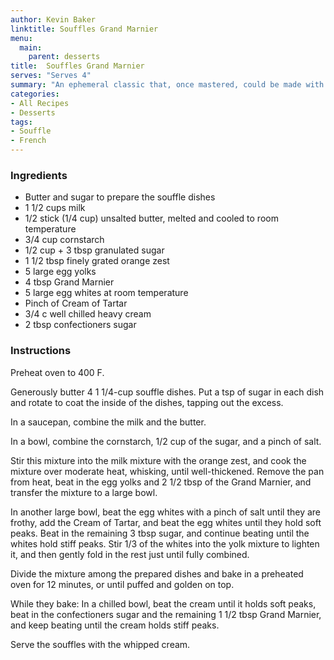 ```yaml
---
author: Kevin Baker
linktitle: Souffles Grand Marnier
menu:
  main:
    parent: desserts
title:  Souffles Grand Marnier
serves: "Serves 4"
summary: "An ephemeral classic that, once mastered, could be made with any flavoring liqueur."
categories:
- All Recipes
- Desserts
tags: 
- Souffle
- French
---
```


### Ingredients

<div class="ingredient-list"> 

* Butter and sugar to prepare the souffle dishes
* 1 1/2 cups milk
* 1/2 stick (1/4 cup) unsalted butter, melted and cooled to room temperature
* 3/4 cup cornstarch
* 1/2 cup + 3 tbsp granulated sugar
* 1 1/2 tbsp finely grated orange zest
* 5 large egg yolks
* 4 tbsp Grand Marnier
* 5 large egg whites at room temperature
* Pinch of Cream of Tartar
* 3/4 c well chilled heavy cream
* 2 tbsp confectioners sugar

</div>

### Instructions
Preheat oven to 400 F.

Generously butter 4 1 1/4-cup souffle dishes. Put a tsp of sugar in each dish and rotate to coat the inside of the dishes, tapping out the excess.

In a saucepan, combine the milk and the butter. 

In a bowl, combine the cornstarch, 1/2 cup of the sugar, and a pinch of salt. 

Stir this mixture into the milk mixture with the orange zest, and cook the mixture over moderate heat, whisking, until well-thickened. Remove the pan from heat, beat in the egg yolks and 2 1/2 tbsp of the Grand Marnier, and transfer the mixture to a large bowl.

In another large bowl, beat the egg whites with a pinch of salt until they are frothy, add the Cream of Tartar, and beat the egg whites until they hold soft peaks. Beat in the remaining 3 tbsp sugar, and continue beating until the whites hold stiff peaks.
Stir 1/3 of the whites into the yolk mixture to lighten it, and then gently fold in the rest just until fully combined.

Divide the mixture among the prepared dishes and bake in a preheated oven for 12 minutes, or until puffed and golden on top. 

While they bake: In a chilled bowl, beat the cream until it holds soft peaks, beat in the confectioners sugar and the remaining 1 1/2 tbsp Grand Marnier, and keep beating until the cream holds stiff peaks.

Serve the souffles with the whipped cream.
